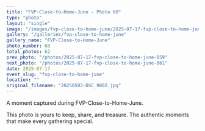 ```yaml
---
title: "FVP-Close-to-Home-June - Photo 60"
type: "photo"
layout: "single"
image: "/images/fvp-close-to-home-june/2025-07-17-fvp-close-to-home-june-060.jpg"
gallery: "/galleries/fvp-close-to-home-june"
gallery_name: "FVP-Close-to-Home-June"
photo_number: 60
total_photos: 62
prev_photo: "/photos/2025-07-17-fvp-close-to-home-june-059"
next_photo: "/photos/2025-07-17-fvp-close-to-home-june-061"
date: 2025-07-17
event_slug: "fvp-close-to-home-june"
location: ""
original_filename: "20250503-DSC_9802.jpg"
---
```


A moment captured during FVP-Close-to-Home-June.

This photo is yours to keep, share, and treasure. The authentic moments that make every gathering special.